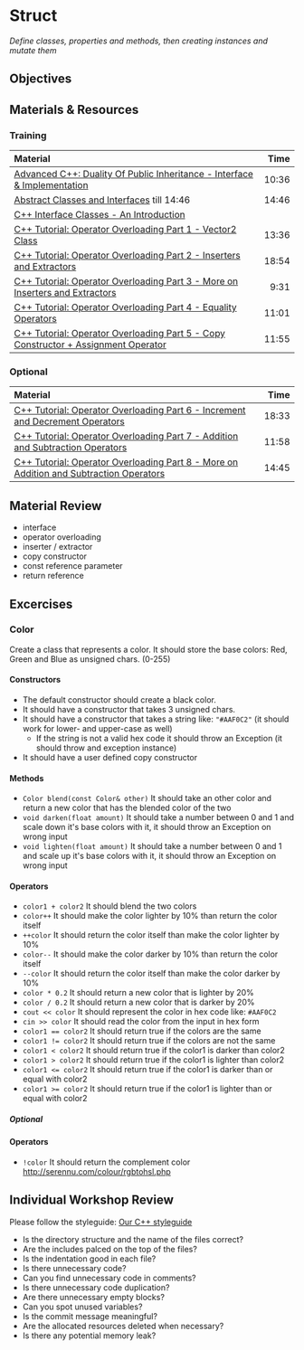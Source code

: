 # Struct
*Define classes, properties and methods, then creating instances and mutate them*

## Objectives

## Materials & Resources
### Training
| Material | Time |
|:---------|-----:|
| [Advanced C++: Duality Of Public Inheritance - Interface & Implementation](https://www.youtube.com/watch?v=iFK-D13LX2U) | 10:36 |
| [Abstract Classes and Interfaces](https://www.youtube.com/watch?v=AU07jJc_qMQ) till 14:46 | 14:46 |
| [C++ Interface Classes - An Introduction](https://accu.org/index.php/journals/233) |  |
| [C++ Tutorial: Operator Overloading Part 1 - Vector2 Class](https://www.youtube.com/watch?v=wZLC5hMZLLo) | 13:36 |
| [C++ Tutorial: Operator Overloading Part 2 - Inserters and Extractors](https://www.youtube.com/watch?v=WtoHf6gPnCs) | 18:54 |
| [C++ Tutorial: Operator Overloading Part 3 - More on Inserters and Extractors](https://www.youtube.com/watch?v=HLnjigSqpJs) | 9:31 |
| [C++ Tutorial: Operator Overloading Part 4 - Equality Operators](https://www.youtube.com/watch?v=2qJhR8cn_Pc) | 11:01 |
| [C++ Tutorial: Operator Overloading Part 5 - Copy Constructor + Assignment Operator](https://www.youtube.com/watch?v=upxJVLNevoc) | 11:55 |

### Optional
| Material | Time |
|:---------|-----:|
| [C++ Tutorial: Operator Overloading Part 6 - Increment and Decrement Operators](https://www.youtube.com/watch?v=XYHO1mQCHvE) | 18:33 |
| [C++ Tutorial: Operator Overloading Part 7 - Addition and Subtraction Operators](https://www.youtube.com/watch?v=BB2hSkEDLZo) | 11:58 |
| [C++ Tutorial: Operator Overloading Part 8 - More on Addition and Subtraction Operators](https://www.youtube.com/watch?v=kiHLh9rysLE) | 14:45 |



## Material Review
 - interface
 - operator overloading
 - inserter / extractor
 - copy constructor
 - const reference parameter
 - return reference


## Excercises
### Color
Create a class that represents a color.
It should store the base colors: Red, Green and Blue as unsigned chars. (0-255)

#### Constructors
 - The default constructor should create a black color.
 - It should have a constructor that takes 3 unsigned chars.
 - It should have a constructor that takes a string like: `"#AAF0C2"` (it should work for lower- and upper-case as well)
   - If the string is not a valid hex code it should throw an Exception (it should throw and exception instance)
 - It should have a user defined copy constructor

#### Methods
 - `Color blend(const Color& other)` It should take an other color and return a
   new color that has the blended color of the two
 - `void darken(float amount)` It should take a number between 0 and 1 and scale down it's base colors with it, it should throw an Exception on wrong input
 - `void lighten(float amount)` It should take a number between 0 and 1 and scale up it's base colors with it, it should throw an Exception on wrong input

#### Operators
 - `color1 + color2` It should blend the two colors
 - `color++` It should make the color lighter by 10% than return the color itself
 - `++color` It should return the color itself than make the color lighter by 10%
 - `color--` It should make the color darker by 10% than return the color itself
 - `--color` It should return the color itself than make the color darker by 10%
 - `color * 0.2` It should return a new color that is lighter by 20%
 - `color / 0.2` It should return a new color that is darker by 20%
 - `cout << color` It should represent the color in hex code like: `#AAF0C2`
 - `cin >> color` It should read the color from the input in hex form
 - `color1 == color2` It should return true if the colors are the same
 - `color1 != color2` It should return true if the colors are not the same
 - `color1 < color2` It should return true if the color1 is darker than color2
 - `color1 > color2` It should return true if the color1 is lighter than color2
 - `color1 <= color2` It should return true if the color1 is darker than or equal with color2
 - `color1 >= color2` It should return true if the color1 is lighter than or equal with color2

##### Optional
#### Operators
 - `!color` It should return the complement color http://serennu.com/colour/rgbtohsl.php
 

## Individual Workshop Review
Please follow the styleguide: [Our C++ styleguide](../../styleguide/cpp.md)

 - Is the directory structure and the name of the files correct?
 - Are the includes palced on the top of the files?
 - Is the indentation good in each file?
 - Is there unnecessary code?
 - Can you find unnecessary code in comments?
 - Is there unnecessary code duplication?
 - Are there unnecessary empty blocks?
 - Can you spot unused variables?
 - Is the commit message meaningful?
 - Are the allocated resources deleted when necessary?
 - Is there any potential memory leak?

